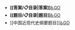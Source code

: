 - **[[答案/📋目录|答案]]**[♿GO](https://github.com/FourteenD/Note/blob/main/答案/📋目录.md)
- **[[题目/📋目录|题目]]**[♿GO](https://github.com/FourteenD/Note/blob/main/题目/📋目录.md)
- [[中国近现代史纲要题目]][♿GO](https://github.com/FourteenD/Note/blob/main/中国近现代史纲要题目.md)
